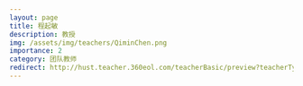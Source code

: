 ```yaml
---
layout: page
title: 程起敏
description: 教授
img: /assets/img/teachers/QiminChen.png
importance: 2
category: 团队教师
redirect: http://hust.teacher.360eol.com/teacherBasic/preview?teacherType=&teacherId=15950
---
```

